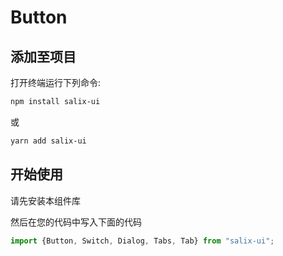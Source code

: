 # Button

## 添加至项目

打开终端运行下列命令:

```bash
npm install salix-ui
```

或

```bash
yarn add salix-ui
```

## 开始使用

请先安装本组件库

然后在您的代码中写入下面的代码

```javascript
import {Button, Switch, Dialog, Tabs, Tab} from "salix-ui";
```
